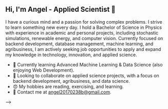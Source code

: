 ## Hi, I'm Angel - Applied Scientist 👋
I have a curious mind and a passion for solving complex problems. I strive to learn something new every day. I hold a Bachelor of Science in Physics with experience in academic and personal projects, including stochastic simulations, renewable energy, and computer vision. Currently focused on backend development, database management, machine learning, and agribusiness, I am actively seeking job opportunities to apply and expand my knowledge in technology, innovation, and applied science.

- 🌱 Currently learning Advanced Machine Learning & Data Science (also enjoying Web Development).
- 👯 Looking to collaborate on applied science projects, with a focus on backend development, agribusiness, and data science.
- 😍 My hobbies are reading, exercising, and learning.
- 💌 Contact me at angel20170238b@gmail.com.

<!--badge/Python-3670A0?style=for-the-badge&logo
[![GitHub Pages](https://img.shields.io/badge/GitHub%20Pages-121013?logo=github&logoColor=white)](#)

Technologies I've been learning and using so far:

- **Programming Languages**<br>
[![Python](https://img.shields.io/badge/python-3670A0?style=for-the-badge&logo=python&logoColor=ffdd54)](#)
[![R](https://img.shields.io/badge/r-%23276DC3.svg?style=for-the-badge&logo=r&logoColor=white)](#)
[![LaTeX](https://img.shields.io/badge/latex-%23008080.svg?style=for-the-badge&logo=latex&logoColor=white)](#)
[![SQL](https://img.shields.io/badge/-SQL-000?&logo=MySQL&style=for-the-badge&logoColor=4479A1)](#)


- **Libraries & Frameworks**<br>
[![scikit-learn](https://img.shields.io/badge/scikit--learn-%23F7931E.svg?style=for-the-badge&logo=scikit-learn&logoColor=white)](#)
[![Pandas](https://img.shields.io/badge/pandas-%23150458.svg?style=for-the-badge&logo=pandas&logoColor=white)](#)
[![NumPy](https://img.shields.io/badge/numpy-%23013243.svg?style=for-the-badge&logo=numpy&logoColor=white)](#)
[![Matplotlib](https://img.shields.io/badge/Matplotlib-%23ffffff.svg?style=for-the-badge&logo=Matplotlib&logoColor=black)](#)
[![Keras](https://img.shields.io/badge/Keras-%23D00000.svg?style=for-the-badge&logo=Keras&logoColor=white)](#)
[![OpenCV](https://img.shields.io/badge/opencv-%23white.svg?style=for-the-badge&logo=opencv&logoColor=white)](#)
[![Streamlit](https://img.shields.io/badge/Streamlit-%23FE4B4B.svg?style=for-the-badge&logo=streamlit&logoColor=white)](#)
[![BeautifulSoup](https://shields.io/badge/BeautifulSoup-4-green?style=for-the-badge&logo=)](#)

- **Data Visualization & Reporting**<br>
[![Power BI](https://img.shields.io/badge/power_bi-F2C811?style=for-the-badge&logo=powerbi&logoColor=black)](#)
[![Microsoft Excel](https://img.shields.io/badge/Microsoft_Excel-217346?style=for-the-badge&logo=microsoft-excel&logoColor=white)](#)

- **Frontend Technologies**<br>
[![HTML5](https://img.shields.io/badge/html5-%23E34F26.svg?style=for-the-badge&logo=html5&logoColor=white)](#)
[![CSS3](https://img.shields.io/badge/css3-%231572B6.svg?style=for-the-badge&logo=css3&logoColor=white)](#)
[![Bootstrap](https://img.shields.io/badge/Bootstrap-7952B3?style=for-the-badge&logo=bootstrap&logoColor=fff)](#)

- **Backend Frameworks**<br>
[![Django](https://img.shields.io/badge/Django-%23092E20.svg?style=for-the-badge&logo=django&logoColor=white)](#)
[![Flask](https://img.shields.io/badge/Flask-000?style=for-the-badge&logo=flask&logoColor=fff)](#)

- **DevOps & Version Control**<br>
[![Docker](https://img.shields.io/badge/Docker-2496ED?style=for-the-badge&logo=docker&logoColor=fff)](#)
[![Git](https://img.shields.io/badge/Git-F05032?style=for-the-badge&logo=git&logoColor=fff)](#)

- **Operating Systems & Development Tools**<br>
[![Ubuntu](https://img.shields.io/badge/Ubuntu-E95420?style=for-the-badge&logo=ubuntu&logoColor=white)](#)
[![Visual Studio Code](https://custom-icon-badges.demolab.com/badge/Visual%20Studio%20Code-0078d7.svg?style=for-the-badge&logo=vsc&logoColor=white)](#)

- **Databases**<br>
[![Postgres](https://img.shields.io/badge/Postgres-%23316192.svg?style=for-the-badge&logo=postgresql&logoColor=white)](#)
[![SQLite](https://img.shields.io/badge/SQLite-%2307405e.svg?style=for-the-badge&logo=sqlite&logoColor=white)](#)
[![MongoDB](https://img.shields.io/badge/MongoDB-%234ea94b.svg?style=for-the-badge&logo=mongodb&logoColor=white)](#)

- **Productivity & Organization**<br>
[![Notion](https://img.shields.io/badge/Notion-000?style=for-the-badge&logo=notion&logoColor=fff)](#)

---



<!--https://dinhanhthi.com/
https://shields.io/--->



<!--
[![Gmail](https://img.shields.io/badge/Gmail-D14836?logo=gmail&logoColor=white)](#)
[![Reddit](https://img.shields.io/badge/Reddit-FF4500?logo=reddit&logoColor=white)](#)
[![Website](https://img.shields.io/website-up-down-green-red/http/shields.io.svg)](https://shields.io/)
[![Discord](https://img.shields.io/badge/Discord-%235865F2.svg?&logo=discord&logoColor=white)](#)
good reads 
<!--![GitHub](https://img.shields.io/badge/github-%23121011.svg?style=for-the-badge&logo=github&logoColor=white)-->




<!-- ![TensorFlow](https://img.shields.io/badge/TensorFlow-%23FF6F00.svg?style=for-the-badge&logo=TensorFlow&logoColor=white)
    ![PyTorch](https://img.shields.io/badge/PyTorch-%23EE4C2C.svg?style=for-the-badge&logo=PyTorch&logoColor=white)
    ![SciPy](https://img.shields.io/badge/SciPy-%230C55A5.svg?style=for-the-badge&logo=scipy&logoColor=%white)
    ![Plotly](https://img.shields.io/badge/Plotly-%233F4F75.svg?style=for-the-badge&logo=plotly&logoColor=white)
    ![mlflow](https://img.shields.io/badge/mlflow-%23d9ead3.svg?style=for-the-badge&logo=numpy&logoColor=blue)



    ![JavaScript](https://img.shields.io/badge/javascript-%23323330.svg?style=for-the-badge&logo=javascript&logoColor=%23F7DF1E)


[![Google](https://img.shields.io/badge/Google-4285F4?logo=google&logoColor=white)](#)
[![Kali Linux](https://img.shields.io/badge/Kali%20Linux-557C94?logo=kalilinux&logoColor=fff)](#)
[![Linux](https://img.shields.io/badge/Linux-FCC624?logo=linux&logoColor=black)](#)
[![Vim](https://img.shields.io/badge/Vim-%2311AB00.svg?logo=vim&logoColor=white)](#)
[![Sublime Text](https://img.shields.io/badge/Sublime%20Text-%23575757.svg?logo=sublime-text&logoColor=important)](#)
[![Selenium](https://img.shields.io/badge/Selenium-43B02A?logo=selenium&logoColor=fff)](#)
[![React](https://img.shields.io/badge/React-%2320232a.svg?logo=react&logoColor=%2361DAFB)](#)
[![Kubernetes](https://img.shields.io/badge/Kubernetes-326CE5?logo=kubernetes&logoColor=fff)](#)
[![Anaconda](https://img.shields.io/badge/Anaconda-44A833?logo=anaconda&logoColor=fff)](#)
[![Angular](https://img.shields.io/badge/Angular-%23DD0031.svg?logo=angular&logoColor=white)](#)
[![Zoom](https://img.shields.io/badge/Zoom-2D8CFF?logo=zoom&logoColor=white)](#)
[![Vercel](https://img.shields.io/badge/Vercel-%23000000.svg?logo=vercel&logoColor=white)](#)
[![Google Cloud](https://img.shields.io/badge/Google%20Cloud-%234285F4.svg?logo=google-cloud&logoColor=white)](#)
[![ChatGPT](https://img.shields.io/badge/ChatGPT-74aa9c?logo=openai&logoColor=white)](#)
[![Fiverr](https://img.shields.io/badge/Fiverr-1DBF73?logo=fiverr&logoColor=fff)](#)
[![YouTube](https://img.shields.io/badge/YouTube-%23FF0000.svg?logo=YouTube&logoColor=white)](#)
[![Spotify](https://img.shields.io/badge/Spotify-1ED760?logo=spotify&logoColor=white)](#)
[![Flutter](https://img.shields.io/badge/Flutter-02569B?logo=flutter&logoColor=fff)](#)
[![C](https://img.shields.io/badge/C-00599C?logo=c&logoColor=white)](#)
[![C++](https://img.shields.io/badge/C++-%2300599C.svg?logo=c%2B%2B&logoColor=white)](#)
[![edX](https://img.shields.io/badge/edX-02262B?logo=edx&logoColor=fff)](#)


[![WhatsApp](https://img.shields.io/badge/WhatsApp-25D366?logo=whatsapp&logoColor=white)](#)
[![Upwork](https://img.shields.io/badge/Upwork-6FDA44?logo=upwork&logoColor=fff)](#)
[![Telegram](https://img.shields.io/badge/Telegram-2CA5E0?logo=telegram&logoColor=white)](#)
[![Hugging Face](https://img.shields.io/badge/Hugging%20Face-FFD21E?logo=huggingface&logoColor=000)](#)
-->-->
